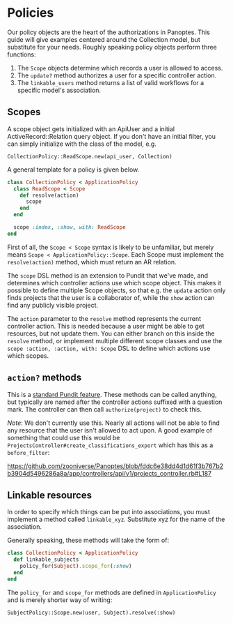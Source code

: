 # Policies

Our policy objects are the heart of the authorizations in Panoptes. This guide
will give examples centered around the Collection model, but substitute for
your needs. Roughly speaking policy objects perform three functions:

1. The `Scope` objects determine which records a user is allowed to access.
2. The `update?` method authorizes a user for a specific controller action.
3. The `linkable_users` method returns a list of valid workflows for a
   specific model's association.

## Scopes

A scope object gets initialized with an ApiUser and a initial
ActiveRecord::Relation query object. If you don't have an initial filter, you
can simply initialize with the class of the model, e.g.

    CollectionPolicy::ReadScope.new(api_user, Collection)

A general template for a policy is given below.

```ruby
class CollectionPolicy < ApplicationPolicy
  class ReadScope < Scope
    def resolve(action)
      scope
    end
  end

  scope :index, :show, with: ReadScope
end
```

First of all, the `Scope < Scope` syntax is likely to be unfamiliar, but merely
means `Scope < ApplicationPolicy::Scope`. Each Scope must implement the
`resolve(action)` method, which must return an AR relation.

The `scope` DSL method is an extension to Pundit that we've made, and
determines which controller actions use which scope object. This makes it
possible to define multiple Scope objects, so that e.g. the `update` action
only finds projects that the user is a collaborator of, while the `show` action
can find any publicly visible project.

The `action` parameter to the `resolve` method represents the current
controller action. This is needed because a user might be able to get
resources, but not update them. You can either branch on this inside the
`resolve` method, or implement multiple different scope classes and use the
`scope :action, :action, with: Scope` DSL to define which actions use which
scopes.

## `action?` methods

This is a [standard Pundit feature](https://github.com/varvet/pundit#policies).
These methods can be called anything, but typically are named after the
controller actions suffixed with a question mark. The controller can then call
`authorize(project)` to check this.

*Note*: We don't currently use this. Nearly all actions will not be able to find
any resource that the user isn't allowed to act upon. A good example of something
that could use this would be `ProjectsController#create_classifications_export`
which has this as a `before_filter`:

https://github.com/zooniverse/Panoptes/blob/fddc6e38dd4d1d61f3b767b2b3904d5496286a8a/app/controllers/api/v1/projects_controller.rb#L187

## Linkable resources

In order to specify which things can be put into associations, you must
implement a method called `linkable_xyz`. Substitute xyz for the name of
the association.

Generally speaking, these methods will take the form of:

```ruby
class CollectionPolicy < ApplicationPolicy
  def linkable_subjects
    policy_for(Subject).scope_for(:show)
  end
end
```

The `policy_for` and `scope_for` methods are defined in `ApplicationPolicy` and
is merely shorter way of writing:

    SubjectPolicy::Scope.new(user, Subject).resolve(:show)
